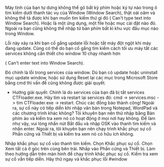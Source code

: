 Máy tính của bạn tự dưng không thể gõ bất kỳ phím hoặc ký tự nào trong ô tìm kiếm dưới thanh tác vụ của Window (Window Search), thật oái oăm và không thể tả được khi bạn muốn tìm kiếm thứ gì đó ( Can't type text into Window Search). Hoặc là một ứng dụng, một file hoặc mục cài đặt nào đó. Ngoài ra bạn cũng không thể nhập từ bàn phím bất kì khu vực đầu mục nào trong Window.

Lỗi này xảy ra khi bạn cố gắng update lỗi hoặc tắt máy đột ngột khi máy đang update. Cũng có thể do bạn cố gắng tìm kiếm cách tối ưu máy tắt các services không cần thiết cho window 10 chạy nhanh hơn

( Can't enter text into Window Search).

Đó chính là lỗi trong services của window. Dù bạn có update hoặc uninstall mục update window, hoặc sử dụng Reset lại các mục trong Microsoft Store bằng cmd thì vấn đề cũng không được giải quyết.

+ Hướng giải quyết: Chính là do services của bạn đã bị tắt services CTFloader.exe. Hãy tìm và restart lại services đó:
cmd -> services.msc - > tìm CTFloader.exe -> restart.
Chúc các đồng bào thành công!
Ngoài ra, sự cố này có tiếp diễn khi nhập văn bản trong Notepad, WordPad và các chương trình khác không? Tôi khuyên bạn nên thử nhập bằng Bàn phím ảo và kiểm tra xem nó có hoạt động ở mọi nơi hay không. Để làm như vậy, vui lòng nhấn nút Bắt đầu và nhập OSK vào thanh tìm kiếm và nhấn enter. Ngoài ra, tôi khuyên bạn nên chạy trình khắc phục sự cố Phần cứng và Thiết bị và kiểm tra xem nó có hữu ích không.

Nhập khắc phục sự cố vào thanh tìm kiếm. Chọn Khắc phục sự cố. Chọn Xem tất cả ở góc trên cùng bên trái. Nhấp vào Phần cứng và Thiết bị. Làm theo hướng dẫn trên màn hình để chạy trình khắc phục sự cố. Kiểm tra xem sự cố vẫn tiếp diễn.
Hãy thử ngay và khắc phục lỗi #window